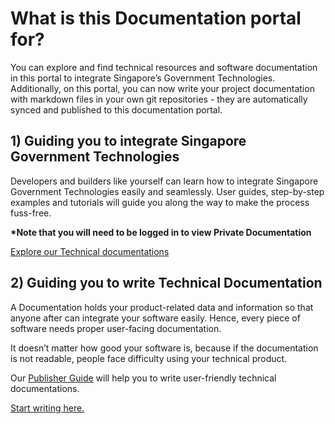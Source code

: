 # What is this Documentation portal for?

You can explore and find technical resources and software documentation in this portal to integrate Singapore’s Government Technologies. Additionally, on this portal,  you can now write your project documentation with markdown files in your own git repositories - they are automatically synced and published to this documentation portal.

## 1) Guiding you to integrate Singapore Government Technologies

Developers and builders like yourself can learn how to integrate Singapore Government Technologies easily and seamlessly. User guides, step-by-step examples and tutorials will guide you along the way to make the process fuss-free.

**\*Note that you will need to be logged in to view Private Documentation**

[Explore our Technical documentations](https://stg.docs.developer.gov.sg/docs/public)

## 2) Guiding you to write Technical Documentation

A Documentation holds your product-related data and information so that anyone after can integrate your software easily. Hence, every piece of software needs proper user-facing documentation.

It doesn’t matter how good your software is, because if the documentation is not readable, people face difficulty using your technical product.

Our [Publisher Guide](https://stg.docs.developer.gov.sg/docs/public/238425294/doc-portal-publisher-guide/#/) will help you to write user-friendly technical documentations.

[Start writing here.](https://stg.docs.developer.gov.sg/docs/public/238425294/doc-portal-publisher-guide/#/get-started)
